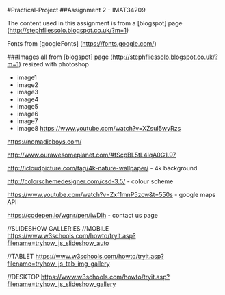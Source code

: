 #Practical-Project
##Assignment 2 - IMAT34209

The content used in this assignment is from a [blogspot] page (http://stephfliessolo.blogspot.co.uk/?m=1)

Fonts from [googleFonts] (https://fonts.google.com/)

###Images all from [blogspot] page (http://stephfliessolo.blogspot.co.uk/?m=1)
resized with photoshop
- image1
- image2
- image3
- image4
- image5
- image6
- image7
- image8
https://www.youtube.com/watch?v=XZsuI5wyRzs

https://nomadicboys.com/

http://www.ourawesomeplanet.com/#fScpBL5tL4IqA0G1.97


http://icloudpicture.com/tag/4k-nature-wallpaper/ - 4k background

http://colorschemedesigner.com/csd-3.5/ - colour scheme

https://www.youtube.com/watch?v=Zxf1mnP5zcw&t=550s - google maps API

https://codepen.io/wgnr/pen/iwDIh - contact us page

//SLIDESHOW GALLERIES
//MOBILE
https://www.w3schools.com/howto/tryit.asp?filename=tryhow_js_slideshow_auto

//TABLET
https://www.w3schools.com/howto/tryit.asp?filename=tryhow_js_tab_img_gallery

//DESKTOP
https://www.w3schools.com/howto/tryit.asp?filename=tryhow_js_slideshow_gallery